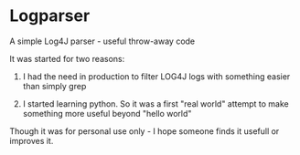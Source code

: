Logparser
=========

A simple Log4J parser - useful throw-away code

It was started for two reasons:

1) I had the need in production to filter LOG4J logs with something easier than simply grep

2) I started learning python. So it was a first "real world" attempt to make something more useful beyond "hello world"

Though it was for personal use only - I hope someone finds it usefull or improves it.

